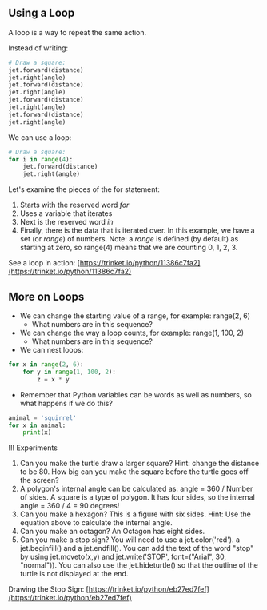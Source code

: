
## Using a Loop

A loop is a way to repeat the same action.

Instead of writing:

```python
# Draw a square:
jet.forward(distance)
jet.right(angle)
jet.forward(distance)
jet.right(angle)
jet.forward(distance)
jet.right(angle)
jet.forward(distance)
jet.right(angle)
```

We can use a loop:
```python
# Draw a square:
for i in range(4):
    jet.forward(distance)
    jet.right(angle)
```

Let's examine the pieces of the for statement:

1. Starts with the reserved word _for_
1. Uses a variable that iterates
1. Next is the reserved word _in_ 
1. Finally, there is the data that is iterated over.  In this example, we have a set (or _range_) of numbers. Note: a _range_ is defined (by default) as starting at zero, so range(4) means that we are counting 0, 1, 2, 3. 

See a loop in action: [https://trinket.io/python/11386c7fa2](https://trinket.io/python/11386c7fa2)

## More on Loops

- We can change the starting value of a range, for example: range(2, 6)
    - What numbers are in this sequence?
- We can change the way a loop counts, for example: range(1, 100, 2)
    - What numbers are in this sequence?
- We can nest loops:
```python
for x in range(2, 6):
    for y in range(1, 100, 2):
        z = x * y
```
- Remember that Python variables can be words as well as numbers, so what happens if we do this?
```python
animal = 'squirrel'
for x in animal:
    print(x)
```

!!! Experiments
1. Can you make the turtle draw a larger square?  Hint: change the distance to be 80.  How big can you make the square before the turtle goes off the screen?
1. A polygon's internal angle can be calculated as: angle = 360 / Number of sides.  A square is a type of polygon.  It has four sides, so the internal angle = 360 / 4 = 90 degrees!
1. Can you make a hexagon?  This is a figure with six sides.  Hint: Use the equation above to calculate the internal angle.
1. Can you make an octagon?  An Octagon has eight sides.
1. Can you make a stop sign?  You will need to use a jet.color('red'). a jet.beginfill() and a jet.endfill().  You can add the text of the word "stop" by using jet.moveto(x,y) and jet.write('STOP', font=("Arial", 30, "normal")).  You can also use the jet.hideturtle() so that the outline of the turtle is not displayed at the end.

Drawing the Stop Sign: [https://trinket.io/python/eb27ed7fef](https://trinket.io/python/eb27ed7fef)
